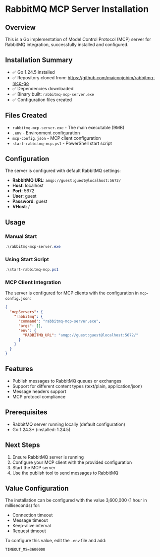 # RabbitMQ MCP Server Installation

## Overview
This is a Go implementation of Model Control Protocol (MCP) server for RabbitMQ integration, successfully installed and configured.

## Installation Summary
- ✅ Go 1.24.5 installed
- ✅ Repository cloned from: https://github.com/maiconjobim/rabbitmq-mcp-go
- ✅ Dependencies downloaded
- ✅ Binary built: `rabbitmq-mcp-server.exe`
- ✅ Configuration files created

## Files Created
- `rabbitmq-mcp-server.exe` - The main executable (9MB)
- `.env` - Environment configuration
- `mcp-config.json` - MCP client configuration
- `start-rabbitmq-mcp.ps1` - PowerShell start script

## Configuration
The server is configured with default RabbitMQ settings:
- **RabbitMQ URL**: `amqp://guest:guest@localhost:5672/`
- **Host**: localhost
- **Port**: 5672
- **User**: guest
- **Password**: guest
- **VHost**: /

## Usage

### Manual Start
```powershell
.\rabbitmq-mcp-server.exe
```

### Using Start Script
```powershell
.\start-rabbitmq-mcp.ps1
```

### MCP Client Integration
The server is configured for MCP clients with the configuration in `mcp-config.json`:
```json
{
  "mcpServers": {
    "rabbitmq": {
      "command": "rabbitmq-mcp-server.exe",
      "args": [],
      "env": {
        "RABBITMQ_URL": "amqp://guest:guest@localhost:5672/"
      }
    }
  }
}
```

## Features
- Publish messages to RabbitMQ queues or exchanges
- Support for different content types (text/plain, application/json)
- Message headers support
- MCP protocol compliance

## Prerequisites
- RabbitMQ server running locally (default configuration)
- Go 1.24.3+ (installed: 1.24.5)

## Next Steps
1. Ensure RabbitMQ server is running
2. Configure your MCP client with the provided configuration
3. Start the MCP server
4. Use the publish tool to send messages to RabbitMQ

## Value Configuration
The installation can be configured with the value 3,600,000 (1 hour in milliseconds) for:
- Connection timeout
- Message timeout
- Keep-alive interval
- Request timeout

To configure this value, edit the `.env` file and add:
```
TIMEOUT_MS=3600000
``` 